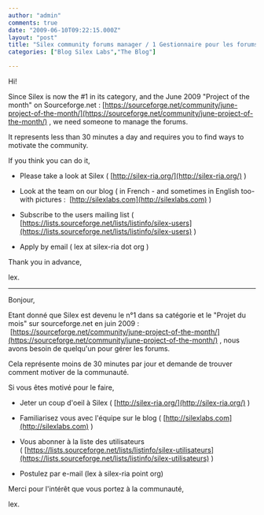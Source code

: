 ```yaml
---
author: "admin"
comments: true
date: "2009-06-10T09:22:15.000Z"
layout: "post"
title: "Silex community forums manager / 1 Gestionnaire pour les forums SILEX"
categories: ["Blog Silex Labs","The Blog"]

---
```

Hi!

Since Silex is now the #1 in its category, and the June 2009 "Project of the month" on Sourceforge.net : [https://sourceforge.net/community/june-project-of-the-month/](https://sourceforge.net/community/june-project-of-the-month/) , we need someone to manage the forums.

It represents less than 30 minutes a day and requires you to find ways to motivate the community.

If you think you can do it,




  * Please take a look at Silex ( [http://silex-ria.org/](http://silex-ria.org/) )


  * Look at the team on our blog ( in French - and sometimes in English too- with pictures :  [http://silexlabs.com](http://silexlabs.com) )


  * Subscribe to the users mailing list ( [https://lists.sourceforge.net/lists/listinfo/silex-users](https://lists.sourceforge.net/lists/listinfo/silex-users) )


  * Apply by email ( lex at silex-ria dot org )


Thank you in advance,

lex.

______________________________________________________________________

Bonjour,

Etant donné que Silex est devenu le n°1 dans sa catégorie et le "Projet du mois" sur sourceforge.net en juin 2009 :  [https://sourceforge.net/community/june-project-of-the-month/](https://sourceforge.net/community/june-project-of-the-month/) , nous avons besoin de quelqu'un pour gérer les forums.

Cela représente moins de 30 minutes par jour et demande de trouver comment motiver de la communauté.

Si vous êtes motivé pour le faire,




  * Jeter un coup d'oeil à Silex ( [http://silex-ria.org/](http://silex-ria.org/) )


  * Familiarisez vous avec l'équipe sur le blog ( [http://silexlabs.com](http://silexlabs.com) )


  * Vous abonner à la liste des utilisateurs ( [https://lists.sourceforge.net/lists/listinfo/silex-utilisateurs](https://lists.sourceforge.net/lists/listinfo/silex-utilisateurs) )


  * Postulez par e-mail (lex à silex-ria point org)


Merci pour l'intérêt que vous portez à la communauté,

lex.


